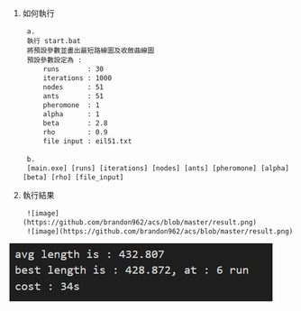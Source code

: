 1. 如何執行

		a. 
		執行 start.bat 
		將預設參數並畫出最短路線圖及收斂曲線圖
		預設參數設定為 :
			runs       : 30
			iterations : 1000
			nodes      : 51
			ants       : 51
			pheromone  : 1
			alpha      : 1
			beta       : 2.8
			rho        : 0.9
			file input : eil51.txt

		b.
		[main.exe] [runs] [iterations] [nodes] [ants] [pheromone] [alpha] [beta] [rho] [file_input]

2. 執行結果
	
		![image] (https://github.com/brandon962/acs/blob/master/result.png)
		![image](https://github.com/brandon962/acs/blob/master/result.png)
![image](https://github.com/brandon962/acs/blob/master/result.png)

		


		

